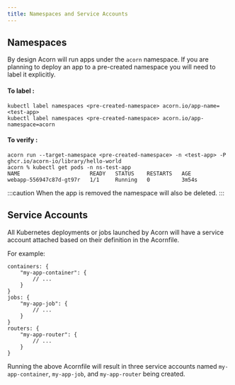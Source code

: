 ```yaml
---
title: Namespaces and Service Accounts
---
```

## Namespaces 

By design Acorn will run apps under the `acorn` namespace. If you are planning to deploy an app to a pre-created namespace you will need to label it explicitly.

#### To label :

```shell
kubectl label namespaces <pre-created-namespace> acorn.io/app-name=<test-app>
kubectl label namespaces <pre-created-namespace> acorn.io/app-namespace=acorn
```
#### To verify :
```shell
acorn run --target-namespace <pre-created-namespace> -n <test-app> -P ghcr.io/acorn-io/library/hello-world
acorn % kubectl get pods -n ns-test-app
NAME                      READY   STATUS    RESTARTS   AGE
webapp-556947c87d-gt97r   1/1     Running   0          3m54s

```
:::caution
When the app is removed the namespace will also be deleted.
:::

## Service Accounts

All Kubernetes deployments or jobs launched by Acorn will have a service account attached based on their definition in the Acornfile. 

For example:

```acorn
containers: {
    "my-app-container": {
        // ...
    }
}
jobs: {
    "my-app-job": {
        // ...
    }
}
routers: {
    "my-app-router": {
        // ...
    }
}
```

Running the above Acornfile will result in three service accounts named `my-app-container`, `my-app-job`, and `my-app-router` being created.
